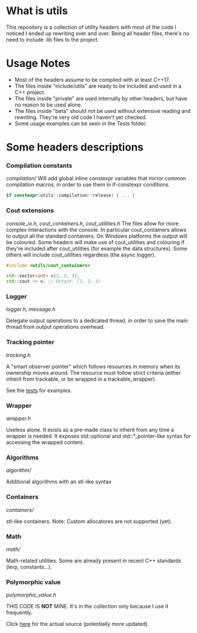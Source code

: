 # What is utils

This repository is a collection of utility headers with most of the code I noticed I ended up rewriting over and over. Being all header files, 
there's no need to include .lib files to the project.

# Usage Notes

 - Most of the headers assume to be compiled with at least C++17.
 - The files inside "include/utils" are ready to be included and used in a C++ project. 
 - The files inside "private" are used internally by other headers, but have no reason to be used alone.
 - The files inside "beta" should not be used without extensive reading and rewriting. They're very old code I haven't yet checked.
 - Some usage examples can be seen in the Tests folder.

# Some headers descriptions

### Compilation constants
_compilation/_
Will add global inline constexpr variables that mirror common compilation macros, in order to use them in if-constexpr conditions.

```c++
if constexpr(utils::compilation::release) { ... }
```

### Cout extensions
_console_io.h, cout_containers.h, cout_utilities.h_
The files  allow for more complex interactions with the console. 
In particular cout_containers allows to output all the standard containers. On Windows platforms the output will be coloured.
Some headers will make use of cout_utilities and colouring if they're included after cout_utilities (for example the data structures). 
Some others will include cout_utilities regardless (the async logger).

```c++
#include <utils/cout_containers>

std::vector<int> v{1, 2, 3};
std::cout << v; // Output: [1, 2, 3]
```

### Logger
_logger.h, message.h_

Delegate output operations to a dedicated thread, in order to save the main thread from output operations overhead.

### Tracking pointer
_tracking.h_

A "smart observer pointer" which follows resources in memory when its ownership moves around. 
The resource must follow strict criteria (either inherit from trackable, or be wrapped in a trackable_wrapper). 

See the [tests](https://github.com/Sephirothbahamut/utils/blob/master/Tests/test_tracking.cpp) for examples.

### Wrapper
_wrapper.h_

Useless alone. It exists as a pre-made class to inherit from any time a wrapper is needed. 
It exposes std::optional and std::\*\_pointer-like syntax for accessing the wrapped content.

### Algorithms
_algorithm/_

Additional algorithms with an stl-like syntax

### Containers
_containers/_

stl-like containers. Note: Custom allocatores are not supported (yet).

### Math
_math/_

Math-related utilities. Some are already present in recent C++ standards (lerp, constants...).

### Polymorphic value
_polymorphic_value.h_

THIS CODE IS __NOT__ MINE. It's in the collection only because I use it frequently.

Click [here](https://github.com/jbcoe/polymorphic_value) for the actual source (potentially more updated).
